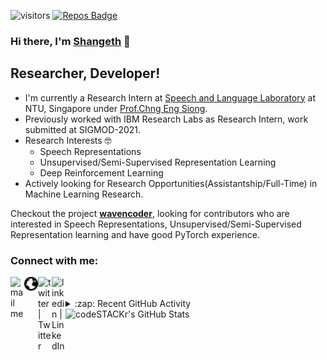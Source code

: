  ![visitors](https://visitor-badge.glitch.me/badge?page_id=page.id)
 [![Repos Badge](https://badges.pufler.dev/repos/shangeth)](https://badges.pufler.dev)
 
 
 ### Hi there, I'm [Shangeth](https://shangeth.com/) 👋

## Researcher, Developer!
- I'm currently a Research Intern at [Speech and Language Laboratory](https://www.ntu.edu.sg/home/aseschng/SpeechLab.html) at NTU, Singapore under [Prof.Chng Eng Siong](https://www.ntu.edu.sg/home/aseschng/default.html).
- Previously worked with IBM Research Labs as Research Intern, work submitted at SIGMOD-2021.
- Research Interests :nerd_face:
    - Speech Representations
    - Unsupervised/Semi-Supervised Representation Learning
    - Deep Reinforcement Learning
- Actively looking for Research Opportunities(Assistantship/Full-Time) in Machine Learning Research.

Checkout the project [**wavencoder**](https://github.com/shangeth/wavencoder), looking for contributors who are interested in Speech Representations, Unsupervised/Semi-Supervised Representation learning and have good PyTorch experience.

### Connect with me:
[<img align="left" alt="mail me" width="22px" src="https://cdn.jsdelivr.net/npm/simple-icons@v3/icons/mail-dot-ru.svg" />](mailto:f20160442@goa.bits-pilani.ac.in)
[<img align="left" alt="shangeth.com" width="22px" src="https://raw.githubusercontent.com/iconic/open-iconic/master/svg/globe.svg" />](https://shangeth.com/)
[<img align="left" alt="twitter | Twitter" width="22px" src="https://cdn.jsdelivr.net/npm/simple-icons@v3/icons/twitter.svg" />](https://twitter.com/shangethr)
[<img align="left" alt="linkedin | LinkedIn" width="22px" src="https://cdn.jsdelivr.net/npm/simple-icons@v3/icons/linkedin.svg" />](https://www.linkedin.com/in/shangeth)

<br/>
<br/>
<details>
  <summary>:zap: Recent GitHub Activity</summary>
 
<!--START_SECTION:activity-->
1. ❗️ Closed issue [#12](https://github.com/shangeth/wavencoder/issues/12) in [shangeth/wavencoder](https://github.com/shangeth/wavencoder)
2. ❗️ Opened issue [#3](https://github.com/shangeth/SpeakerProfiling/issues/3) in [shangeth/SpeakerProfiling](https://github.com/shangeth/SpeakerProfiling)
3. ❗️ Closed issue [#2](https://github.com/shangeth/SpeakerProfiling/issues/2) in [shangeth/SpeakerProfiling](https://github.com/shangeth/SpeakerProfiling)
4. ❗️ Closed issue [#1](https://github.com/shangeth/SpeakerProfiling/issues/1) in [shangeth/SpeakerProfiling](https://github.com/shangeth/SpeakerProfiling)
5. ❗️ Opened issue [#2](https://github.com/shangeth/SpeakerProfiling/issues/2) in [shangeth/SpeakerProfiling](https://github.com/shangeth/SpeakerProfiling)
<!--END_SECTION:activity-->

 </details>

<img align="left" alt="codeSTACKr's GitHub Stats" src="https://github-readme-stats-five-ochre.vercel.app/api?username=shangeth&show_icons=true&hide_border=true" />

